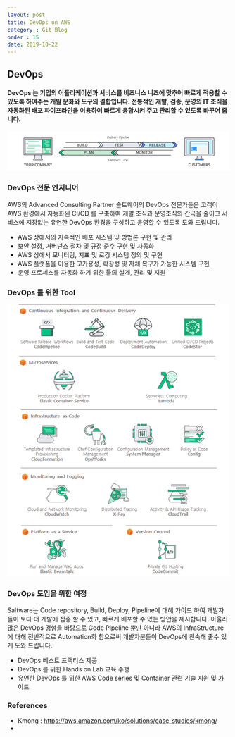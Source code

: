 ```yaml
---
layout: post
title: DevOps on AWS
category : Git Blog
order : 15
date: 2019-10-22
---
```


## DevOps 

#### DevOps 는 기업의 어플리케이션과 서비스를 비즈니스 니즈에 맞추어  빠르게 적용할 수 있도록 하여주는 개발 문화와 도구의 결합입니다. 전통적인 개발, 검증, 운영의 IT 조직을 자동화된 배포 파이프라인을 이용하여 빠르게 융합시켜 주고 관리할 수 있도록 바꾸어 줍니다.

![Devops Pipeline](../이미지/gitBlog/2019-10-22-devops/devops_01.png)

### DevOps 전문 엔지니어

AWS의 Advanced Consulting Partner 솔트웨어의 DevOps 전문가들은 고객이 AWS 환경에서 자동화된 CI/CD 를 구축하여 개발 조직과 운영조직의 간극을 줄이고 서비스에 지장없는 유연한 DevOps 환경을 구성하고 운영할 수 있도록 도와 드립니다.

- AWS 상에서의 지속적인 배포 시스템 및 방법론 구현 및 관리
- 보안 설정, 거버넌스 절차 및 규정 준수 구현 및 자동화
- AWS 상에서 모니터링, 지표 및 로깅 시스템 정의 및 구현
- AWS 플랫폼을 이용한 고가용성, 확장성 및 자체 복구가 가능한 시스템 구현
- 운영 프로세스를 자동화 하기 위한 툴의 설계, 관리 및 지원


### DevOps 를 위한 Tool

![DevOps Tools](../이미지/gitBlog/2019-10-22-devops/devops_02.png)

### DevOps 도입을 위한 여정

Saltware는 Code repository, Build, Deploy, Pipeline에 대해 가이드 하여 개발자들이 보다 더 개발에 집중 할 수 있고, 빠르게 배포할 수 있는 방안을 제시합니다. 아울러 많은 DevOps 경험을 바탕으로 Code Pipeline 뿐만 아니라 AWS의 InfraStructure에 대해 전반적으로 Automation화 함으로써 개발자분들이 DevOps에 친숙해 줄수 있게 도와 드립니다.

- DevOps 베스트 프랙티스 제공
- DevOps 를 위한 Hands on Lab 교육 수행
- 유연한 DevOps 를 위한 AWS Code series 및 Container 관련 기술 지원 및 가이드


### References 

- Kmong :  https://aws.amazon.com/ko/solutions/case-studies/kmong/ 
- 
